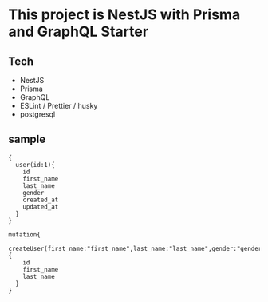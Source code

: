 # This project is NestJS with Prisma and GraphQL Starter

## Tech

- NestJS
- Prisma
- GraphQL
- ESLint / Prettier / husky
- postgresql

## sample

```shell
{
  user(id:1){
    id
    first_name
    last_name
    gender
    created_at
    updated_at
  }
}
```

```
mutation{
  createUser(first_name:"first_name",last_name:"last_name",gender:"gender"){
    id
    first_name
    last_name
  }
}
```

